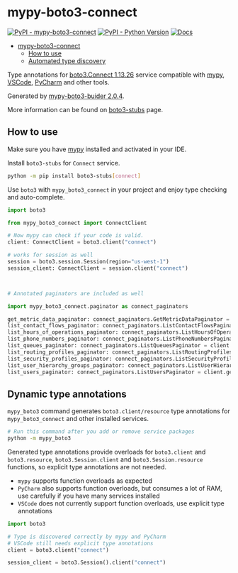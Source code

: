 # mypy-boto3-connect

[![PyPI - mypy-boto3-connect](https://img.shields.io/pypi/v/mypy-boto3-connect.svg?color=blue)](https://pypi.org/project/mypy-boto3-connect)
[![PyPI - Python Version](https://img.shields.io/pypi/pyversions/mypy-boto3-connect.svg?color=blue)](https://pypi.org/project/mypy-boto3-connect)
[![Docs](https://img.shields.io/readthedocs/mypy-boto3-builder.svg?color=blue)](https://mypy-boto3-builder.readthedocs.io/)

- [mypy-boto3-connect](#mypy-boto3-connect)
  - [How to use](#how-to-use)
  - [Automated type discovery](#automated-type-discovery)

Type annotations for
[boto3.Connect 1.13.26](https://boto3.amazonaws.com/v1/documentation/api/1.13.26/reference/services/connect.html#Connect) service
compatible with [mypy](https://github.com/python/mypy), [VSCode](https://code.visualstudio.com/),
[PyCharm](https://www.jetbrains.com/pycharm/) and other tools.

Generated by [mypy-boto3-buider 2.0.4](https://github.com/vemel/mypy_boto3_builder).

More information can be found on [boto3-stubs](https://pypi.org/project/boto3-stubs/) page.

## How to use

Make sure you have [mypy](https://github.com/python/mypy) installed and activated in your IDE.

Install `boto3-stubs` for `Connect` service.

```bash
python -m pip install boto3-stubs[connect]
```

Use `boto3` with `mypy_boto3_connect` in your project and enjoy type checking and auto-complete.

```python
import boto3

from mypy_boto3_connect import ConnectClient

# Now mypy can check if your code is valid.
client: ConnectClient = boto3.client("connect")

# works for session as well
session = boto3.session.Session(region="us-west-1")
session_client: ConnectClient = session.client("connect")



# Annotated paginators are included as well

import mypy_boto3_connect.paginator as connect_paginators

get_metric_data_paginator: connect_paginators.GetMetricDataPaginator = client.get_paginator("get_metric_data")
list_contact_flows_paginator: connect_paginators.ListContactFlowsPaginator = client.get_paginator("list_contact_flows")
list_hours_of_operations_paginator: connect_paginators.ListHoursOfOperationsPaginator = client.get_paginator("list_hours_of_operations")
list_phone_numbers_paginator: connect_paginators.ListPhoneNumbersPaginator = client.get_paginator("list_phone_numbers")
list_queues_paginator: connect_paginators.ListQueuesPaginator = client.get_paginator("list_queues")
list_routing_profiles_paginator: connect_paginators.ListRoutingProfilesPaginator = client.get_paginator("list_routing_profiles")
list_security_profiles_paginator: connect_paginators.ListSecurityProfilesPaginator = client.get_paginator("list_security_profiles")
list_user_hierarchy_groups_paginator: connect_paginators.ListUserHierarchyGroupsPaginator = client.get_paginator("list_user_hierarchy_groups")
list_users_paginator: connect_paginators.ListUsersPaginator = client.get_paginator("list_users")
```

## Dynamic type annotations

`mypy_boto3` command generates `boto3.client/resource` type annotations for
`mypy_boto3_connect` and other installed services.

```bash
# Run this command after you add or remove service packages
python -m mypy_boto3
```

Generated type annotations provide overloads for `boto3.client` and `boto3.resource`,
`boto3.Session.client` and `boto3.Session.resource` functions,
so explicit type annotations are not needed.

- `mypy` supports function overloads as expected
- `PyCharm` also supports function overloads, but consumes a lot of RAM, use carefully if you have many services installed
- `VSCode` does not currently support function overloads, use explicit type annotations

```python
import boto3

# Type is discovered correctly by mypy and PyCharm
# VSCode still needs explicit type annotations
client = boto3.client("connect")

session_client = boto3.Session().client("connect")
```